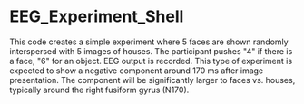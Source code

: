 # EEG_Experiment_Shell

This code creates a simple experiment where 5 faces are shown randomly interspersed with 5 images of houses. The participant pushes "4" if there is a face, "6" for an object. EEG output is recorded. This type of experiment is expected to show a negative component around 170 ms after image presentation. The component will be significantly larger to faces vs. houses, typically around the right fusiform gyrus (N170).
